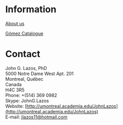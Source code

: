 # Information

[About us](/international/working-groups/mexico/home.html)

[Gómez Catalogue](/international/working-groups/mexico/gomez.html)

# Contact

John G. Lazos, PhD  
5000 Notre Dame West Apt. 201  
Montreal, Québec  
Canada  
H4C 3R5  
Phone: +(514) 369 0982  
Skype: JohnG.Lazos  
Website: [http://umontreal.academia.edu/JohnLazos](http://umontreal.academia.edu/JohnLazos)                      
E-mail: [jlazos11@hotmail.com](mailto:jlazos11@hotmail.com)